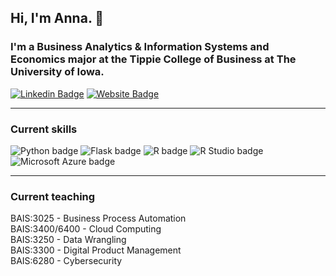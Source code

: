 
## Hi, I'm Anna. :wave:

### I'm a Business Analytics & Information Systems and Economics major at the Tippie College of Business at The University of Iowa.

[![Linkedin Badge](https://img.shields.io/badge/-LinkedIn-0e76a8?style=flat-square&logo=Linkedin&logoColor=white)](https://linkedin.com/in/anna-reser) [![Website Badge](https://img.shields.io/badge/Website-3b5998?style=flat-square&logo=google-chrome&logoColor=white)](https://happy-smoke-098a44c10.3.azurestaticapps.net) 

---  

### Current skills
![Python badge](https://img.shields.io/static/v1?message=Python&logo=R&labelColor=3776AB&color=3776AB&logoColor=white&label=%20&style=for-the-badge) ![Flask badge](https://img.shields.io/static/v1?message=Flask&logo=Flask&labelColor=000000&color=000000&logoColor=white&label=%20&style=for-the-badge) ![R badge](https://img.shields.io/static/v1?message=R%20Programming&logo=R&labelColor=276DC3&color=276DC3&logoColor=white&label=%20&style=for-the-badge) ![R Studio badge](https://img.shields.io/static/v1?message=R%20Studio&logo=RStudio&labelColor=75AADB&color=75AADB&logoColor=white&label=%20&style=for-the-badge) ![Microsoft Azure badge](https://img.shields.io/static/v1?message=Azure&logo=Microsoft%20Azure&labelColor=0078D4&color=0078D4&logoColor=white&label=%20&style=for-the-badge) 

---

### Current teaching
BAIS:3025 - Business Process Automation  
BAIS:3400/6400 - Cloud Computing  
BAIS:3250 - Data Wrangling  
BAIS:3300 - Digital Product Management  
BAIS:6280 - Cybersecurity  
